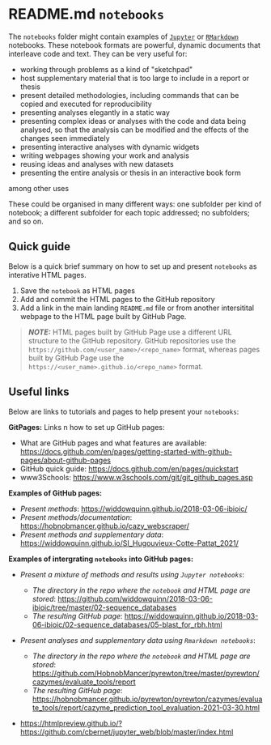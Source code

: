 # README.md `notebooks`

The `notebooks` folder might contain examples of [`Jupyter`](https://jupyter.org/) or [`RMarkdown`](https://rmarkdown.rstudio.com/) notebooks. These notebook formats are powerful, dynamic documents that interleave code and text. They can be very useful for:

- working through problems as a kind of "sketchpad"
- host supplementary material that is too large to include in a report or thesis
- present detailed methodologies, including commands that can be copied and executed for reproducibility
- presenting analyses elegantly in a static way
- presenting complex ideas or analyses with the code and data being analysed, so that the analysis can be modified and the effects of the changes seen immediately
- presenting interactive analyses with dynamic widgets
- writing webpages showing your work and analysis
- reusing ideas and analyses with new datasets
- presenting the entire analysis or thesis in an interactive book form

among other uses

These could be organised in many different ways: one subfolder per kind of notebook; a different subfolder for each topic addressed; no subfolders; and so on.


## Quick guide

Below is a quick brief summary on how to set up and present `notebooks` as interative HTML pages.

1. Save the `notebook` as HTML pages
2. Add and commit the HTML pages to the GitHub repository
3. Add a link in the main landing `README.md` file or from another intersitital webpage to the HTML page built by GitHub Page.

> **_NOTE:_**  HTML pages built by GitHub Page use a different URL structure to the GitHub repository. GitHub repositories use the `https://github.com/<user_name>/<repo_name>` format, whereas pages built by GitHub Page use the `https://<user_name>.github.io/<repo_name>` format.



## Useful links

Below are links to tutorials and pages to help present your `notebooks`:

**GitPages:** Links n how to set up GitHub pages:
* What are GitHub pages and what features are available: https://docs.github.com/en/pages/getting-started-with-github-pages/about-github-pages
* GitHub quick guide: https://docs.github.com/en/pages/quickstart
* www3Schools: https://www.w3schools.com/git/git_github_pages.asp

**Examples of GitHub pages:**
* _Present methods_: https://widdowquinn.github.io/2018-03-06-ibioic/
* _Present methods/documentation_: https://hobnobmancer.github.io/cazy_webscraper/
* _Present methods and supplementary data_: https://widdowquinn.github.io/SI_Hugouvieux-Cotte-Pattat_2021/

**Examples of intergrating `notebooks` into GitHub pages:**
* _Present a mixture of methods and results using `Jupyter notebooks`_:
    * _The directory in the repo where the `notebook` and HTML page are stored_: https://github.com/widdowquinn/2018-03-06-ibioic/tree/master/02-sequence_databases
    * _The resulting GitHub page_: https://widdowquinn.github.io/2018-03-06-ibioic/02-sequence_databases/05-blast_for_rbh.html

* _Present analyses and supplementary data using `Rmarkdown notebooks`_:
    * _The directory in the repo where the `notebook` and HTML page are stored_: https://github.com/HobnobMancer/pyrewton/tree/master/pyrewton/cazymes/evaluate_tools/report
    * _The resulting GitHub page_: https://hobnobmancer.github.io/pyrewton/pyrewton/cazymes/evaluate_tools/report/cazyme_prediction_tool_evaluation-2021-03-30.html

* https://htmlpreview.github.io/?https://github.com/cbernet/jupyter_web/blob/master/index.html
